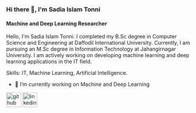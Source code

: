 ### Hi there 👋, I'm Sadia Islam Tonni
#### Machine and Deep Learning Researcher
Hello, I'm Sadia Islam Tonni. I completed my B.Sc degree in Computer Science and Engineering at Daffodil International University. Currently, I am pursuing an M.Sc degree in Information Technology at Jahangirnagar University. I am actively working on developing machine learning and deep learning applications in the IT field.

Skills: IT, Machine Learning, Artificial Intelligence.

- 🔭 I’m currently working on Machine and Deep Learning 


[<img src='https://cdn.jsdelivr.net/npm/simple-icons@3.0.1/icons/github.svg' alt='github' height='40'>](https://github.com/SadiaTonni02)  [<img src='https://cdn.jsdelivr.net/npm/simple-icons@3.0.1/icons/linkedin.svg' alt='linkedin' height='40'>](https://www.linkedin.com/in/sadia-islam-tonni-929397303/)  
